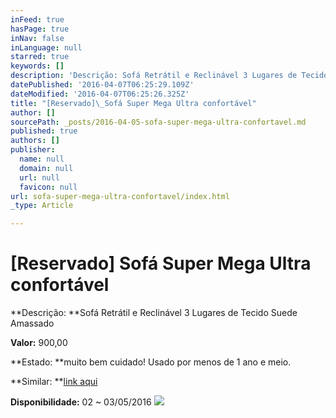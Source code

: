 ```yaml
---
inFeed: true
hasPage: true
inNav: false
inLanguage: null
starred: true
keywords: []
description: 'Descrição: Sofá Retrátil e Reclinável 3 Lugares de Tecido Suede Amassado'
datePublished: '2016-04-07T06:25:29.109Z'
dateModified: '2016-04-07T06:25:26.325Z'
title: "[Reservado]\_Sofá Super Mega Ultra confortável"
author: []
sourcePath: _posts/2016-04-05-sofa-super-mega-ultra-confortavel.md
published: true
authors: []
publisher:
  name: null
  domain: null
  url: null
  favicon: null
url: sofa-super-mega-ultra-confortavel/index.html
_type: Article

---
```

# \[Reservado\] Sofá Super Mega Ultra confortável

**Descrição: **Sofá Retrátil e Reclinável 3 Lugares de Tecido Suede Amassado[][0]

**Valor:** 900,00

**Estado: **muito bem cuidado! Usado por menos de 1 ano e meio.

**Similar: **[link aqui][1]

**Disponibilidade:** 02 ~ 03/05/2016
![](https://s3-us-west-2.amazonaws.com/the-grid-img/p/55a468fe1bd3af43c7679a780fb653ac4e5c1b1d.jpg)

[0]: https://mail.google.com/mail/u/0/#m_1054115278441891128_
[1]: http://www.magazineluiza.com.br/sofa-retratil-e-reclinavel-3-lugares-florenca-somopar/p/1219176/08/mo/sa03/